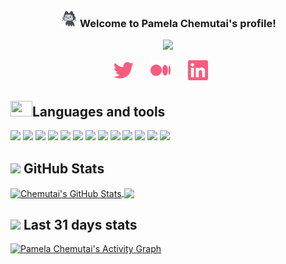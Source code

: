 
<h3 align="center">
   <img src="https://github.com/Chemutaiselim/reimagined-journey/blob/main/mona-loading-dark%20(1).gif" width="28">
  Welcome to Pamela Chemutai's profile!
 </h3>

<!-- Typing SVG by DenverCoder1 - https://github.com/DenverCoder1/readme-typing-svg -->
<p align="center">
  <a href="https://github.com/DenverCoder1/readme-typing-svg"><img src="https://readme-typing-svg.herokuapp.com/?lines=Android+Developer;Self-Taught+UI%2FUX+designer;IoT+Junkie+;Hit+me+up%2C+I'd+love+to+work+with+you!&font=Fira%20Code&center=true&width=500&height=45&color=f75c7e&vCenter=true&size=22"></a>
</p>

<!-- Social icons section -->
<p align="center">
  <a href="https://twitter.com/selim_chemutai"><img width="32px" alt="Twitter" title="Twitter" src="https://github.com/Chemutaiselim/svg/blob/main/twitter.svg"/></a>
  &#8287;&#8287;&#8287;&#8287;&#8287;
  <a href="https://medium.com/@selimchemutai19" alt="My Blog" title="My Blog"><img width="32px" src="https://github.com/Chemutaiselim/svg/blob/main/medium.svg"/></a>
  &#8287;&#8287;&#8287;&#8287;&#8287;
  <a 
     href="https://www.linkedin.com/mwlite/in/pamela-chemutai"><img width="32px" alt="LinkedIn" title="LinkedIn" src="https://github.com/Chemutaiselim/svg/blob/main/linkedin.svg"></a>
  &#8287;&#8287;&#8287;&#8287;&#8287;

## <img src="https://raw.githubusercontent.com/TheDudeThatCode/TheDudeThatCode/master/Assets/Developer.gif" width=35 height=25>Languages and tools
![](https://img.shields.io/badge/Code-Kotlin-informational?style=flat&logo=Kotlin&logoColor=white&color=f75c7e)
![](https://img.shields.io/badge/Tools-Figma-informational?style=flat&logo=Figma&logoColor=white&color=f75c7e)
![](https://img.shields.io/badge/Code-C-informational?style=flat&logo=C&logoColor=white&color=f75c7e)
![](https://img.shields.io/badge/Tools-Android-informational?style=flat&logo=Android&logoColor=white&color=f75c7e)
![](https://img.shields.io/badge/Tools-Arduino-informational?style=flat&logo=Arduino&logoColor=white&color=f75c7e)
![](https://img.shields.io/badge/MicroChip-Arduino-informational?style=flat&logo=Arduino&logoColor=white&color=f75c7e)
![](https://img.shields.io/badge/MicroChip-ATmega32-informational?style=flat&logo=AT&logoColor=white&color=f75c7e)
![](https://img.shields.io/badge/Tools-Git-informational?style=flat&logo=Git&logoColor=white&color=f75c7e)
![](https://img.shields.io/badge/Tools-Proteus-informational?style=flat&logo=proteus&logoColor=white&color=f75c7e)
![](https://img.shields.io/badge/Tools-Autodesk-informational?style=flat&logo=Autodesk&logoColor=white&color=f75c7e)
![](https://img.shields.io/badge/Tools-Kicad-informational?style=flat&logo=KiCadEDA&logoColor=white&color=f75c7e)
![](https://img.shields.io/badge/Tools-Intellij-informational?style=flat&logo=IntellijIDEA&logoColor=white&color=f75c7e)
![](https://img.shields.io/badge/Tools-VS-informational?style=flat&logo=VisualStudio&logoColor=white&color=f75c7e)


## <img src="https://media.giphy.com/media/VgCDAzcKvsR6OM0uWg/giphy.gif" width="50"> GitHub Stats

<a href="https://github.com/Chemutaiselim/Chemutaiselim">
  <img align="center" src="https://github-readme-stats.vercel.app/api?username=Chemutaiselim&show_icons=true&line_height=27&count_private=true&title_color=ffffff&text_color=c9cacc&icon_color=f75c7e&bg_color=1d1f21" alt="Chemutai's GitHub Stats" />
</a>

<a href="https://github.com/Chemutaiselim/Chemutaiselim">
  <img align="center" src="https://github-readme-stats.vercel.app/api/top-langs/?username=Chemutaiselim&hide=java,html,tex&title_color=ffffff&text_color=c9cacc&icon_color=2bbc8a&bg_color=1d1f21&langs_count=3" />
</a>

<!--## <img height="30" src="https://media0.giphy.com/media/QTlmH8hEoVoi83mdJC/200w.webp?cid=ecf05e475gkndp9379fxllqfhbet5s7wigrkj492lpi0go0s&rid=200w.webp"></img>Some Repos 
<a href="https://github.com/Chemutaiselim/GADS">
  <img align="center" src="https://github-readme-stats.vercel.app/api/pin/?username=Chemutaiselim&repo=GADS&title_color=ffffff&text_color=c9cacc&icon_color=2bbc8a&bg_color=1d1f21" />
  <a href="https://github.com/Chemutaiselim/proximus-centuri">
  <img align="center" src="https://github-readme-stats.vercel.app/api/pin/?username=Chemutaiselim&repo=proximus-centuri&title_color=ffffff&text_color=c9cacc&icon_color=2bbc8a&bg_color=1d1f21" />
</a>
</a>
-->

  





## <img src="https://media.giphy.com/media/12oufCB0MyZ1Go/giphy.gif" width="50"> Last 31 days stats
<!-- GITHUB ACTIVITY GRAPH -->
<!-- https://github.com/ashutosh00710/github-readme-activity-graph -->
<a href="https://github.com/ashutosh00710/github-readme-activity-graph"><img alt="Pamela Chemutai's Activity Graph" src="https://activity-graph.herokuapp.com/graph?username=Chemutaiselim&bg_color=1F222E&color=F8D866&line=F85D7F&point=FFFFFF&hide_border=true" /></a>
<!--<img alt="followers" title="Follow me on Github" src="https://custom-icon-badges.herokuapp.com/github/followers/Chemutaiselim?color=236ad3&labelColor=1155ba&style=for-the-badge&logo=person-add&label=Follow&logoColor=white"/></a> -->
 <!-- <a href="https://github.com/Chemutaiselim/Simple-View-Counter">
    <img alt="views" title="GitHub profile views" src="https://freshidea.com/jonah/app/Chemutaiselim -profile-views"/></a>
-->



 





